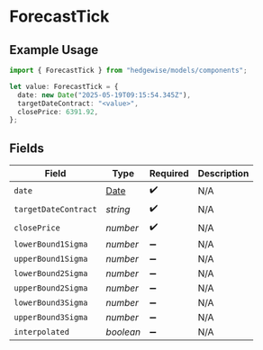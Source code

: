 # ForecastTick

## Example Usage

```typescript
import { ForecastTick } from "hedgewise/models/components";

let value: ForecastTick = {
  date: new Date("2025-05-19T09:15:54.345Z"),
  targetDateContract: "<value>",
  closePrice: 6391.92,
};
```

## Fields

| Field                                                                                         | Type                                                                                          | Required                                                                                      | Description                                                                                   |
| --------------------------------------------------------------------------------------------- | --------------------------------------------------------------------------------------------- | --------------------------------------------------------------------------------------------- | --------------------------------------------------------------------------------------------- |
| `date`                                                                                        | [Date](https://developer.mozilla.org/en-US/docs/Web/JavaScript/Reference/Global_Objects/Date) | :heavy_check_mark:                                                                            | N/A                                                                                           |
| `targetDateContract`                                                                          | *string*                                                                                      | :heavy_check_mark:                                                                            | N/A                                                                                           |
| `closePrice`                                                                                  | *number*                                                                                      | :heavy_check_mark:                                                                            | N/A                                                                                           |
| `lowerBound1Sigma`                                                                            | *number*                                                                                      | :heavy_minus_sign:                                                                            | N/A                                                                                           |
| `upperBound1Sigma`                                                                            | *number*                                                                                      | :heavy_minus_sign:                                                                            | N/A                                                                                           |
| `lowerBound2Sigma`                                                                            | *number*                                                                                      | :heavy_minus_sign:                                                                            | N/A                                                                                           |
| `upperBound2Sigma`                                                                            | *number*                                                                                      | :heavy_minus_sign:                                                                            | N/A                                                                                           |
| `lowerBound3Sigma`                                                                            | *number*                                                                                      | :heavy_minus_sign:                                                                            | N/A                                                                                           |
| `upperBound3Sigma`                                                                            | *number*                                                                                      | :heavy_minus_sign:                                                                            | N/A                                                                                           |
| `interpolated`                                                                                | *boolean*                                                                                     | :heavy_minus_sign:                                                                            | N/A                                                                                           |